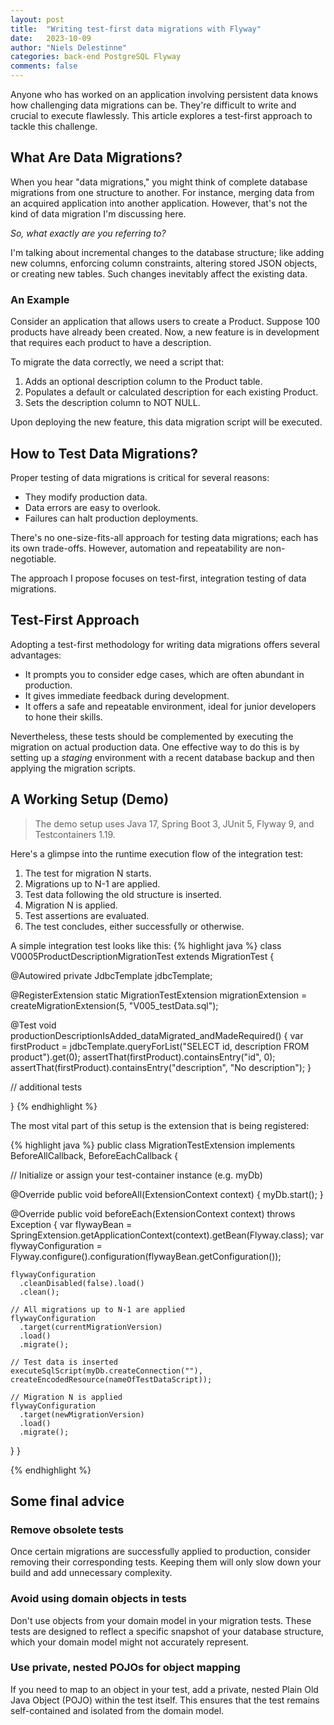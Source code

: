 ```yaml
---
layout: post
title:  "Writing test-first data migrations with Flyway"
date:   2023-10-09
author: "Niels Delestinne"
categories: back-end PostgreSQL Flyway
comments: false
---
```


Anyone who has worked on an application involving persistent data knows how challenging data migrations can be. They're difficult to write and crucial to execute flawlessly. This article explores a test-first approach to tackle this challenge.

<!--more-->

## What Are Data Migrations?
When you hear "data migrations," you might think of complete database migrations from one structure to another. For instance, merging data from an acquired application into another application. However, that's not the kind of data migration I'm discussing here.

*So, what exactly are you referring to?*

I'm talking about incremental changes to the database structure; like adding new columns, enforcing column constraints, altering stored JSON objects, or creating new tables. Such changes inevitably affect the existing data.

### An Example
Consider an application that allows users to create a Product. Suppose 100 products have already been created. Now, a new feature is in development that requires each product to have a description.

To migrate the data correctly, we need a script that:

1. Adds an optional description column to the Product table.
2. Populates a default or calculated description for each existing Product.
3. Sets the description column to NOT NULL.

Upon deploying the new feature, this data migration script will be executed.

## How to Test Data Migrations?
Proper testing of data migrations is critical for several reasons:
- They modify production data.
- Data errors are easy to overlook.
- Failures can halt production deployments.

There's no one-size-fits-all approach for testing data migrations; each has its own trade-offs. However, automation and repeatability are non-negotiable.

The approach I propose focuses on test-first, integration testing of data migrations.

## Test-First Approach
Adopting a test-first methodology for writing data migrations offers several advantages:
- It prompts you to consider edge cases, which are often abundant in production.
- It gives immediate feedback during development.
- It offers a safe and repeatable environment, ideal for junior developers to hone their skills.

Nevertheless, these tests should be complemented by executing the migration on actual production data. One effective way to do this is by setting up a *staging* environment with a recent database backup and then applying the migration scripts.

## A Working Setup (Demo)
> The demo setup uses Java 17, Spring Boot 3, JUnit 5, Flyway 9, and Testcontainers 1.19.

Here's a glimpse into the runtime execution flow of the integration test:

1. The test for migration N starts.
2. Migrations up to N-1 are applied.
3. Test data following the old structure is inserted.
4. Migration N is applied.
5. Test assertions are evaluated.
6. The test concludes, either successfully or otherwise.

A simple integration test looks like this:
{% highlight java %}
class V0005ProductDescriptionMigrationTest extends MigrationTest {

  @Autowired
  private JdbcTemplate jdbcTemplate;

  @RegisterExtension
  static MigrationTestExtension migrationExtension =
    createMigrationExtension(5, "V005_testData.sql");

  @Test
  void productionDescriptionIsAdded_dataMigrated_andMadeRequired() {
    var firstProduct = jdbcTemplate.queryForList("SELECT id, description FROM product").get(0);
    assertThat(firstProduct).containsEntry("id", 0);
    assertThat(firstProduct).containsEntry("description", "No description");
  }

  // additional tests

}
{% endhighlight %}

The most vital part of this setup is the extension that is being registered:

{% highlight java %}
public class MigrationTestExtension implements BeforeAllCallback, BeforeEachCallback {

  // Initialize or assign your test-container instance (e.g. myDb)

  @Override
  public void beforeAll(ExtensionContext context) {
      myDb.start();
  }

  @Override
  public void beforeEach(ExtensionContext context) throws Exception {
  var flywayBean = SpringExtension.getApplicationContext(context).getBean(Flyway.class);
  var flywayConfiguration = Flyway.configure().configuration(flywayBean.getConfiguration());

    flywayConfiguration
      .cleanDisabled(false).load()
      .clean();

    // All migrations up to N-1 are applied
    flywayConfiguration
      .target(currentMigrationVersion)
      .load()
      .migrate();

    // Test data is inserted
    executeSqlScript(myDb.createConnection(""), createEncodedResource(nameOfTestDataScript));

    // Migration N is applied
    flywayConfiguration
      .target(newMigrationVersion)
      .load()
      .migrate();
  }
}

{% endhighlight %}

## Some final advice
### Remove obsolete tests
Once certain migrations are successfully applied to production, consider removing their corresponding tests. Keeping them will only slow down your build and add unnecessary complexity.

### Avoid using domain objects in tests
Don't use objects from your domain model in your migration tests. These tests are designed to reflect a specific snapshot of your database structure, which your domain model might not accurately represent.

### Use private, nested POJOs for object mapping
If you need to map to an object in your test, add a private, nested Plain Old Java Object (POJO) within the test itself. This ensures that the test remains self-contained and isolated from the domain model.